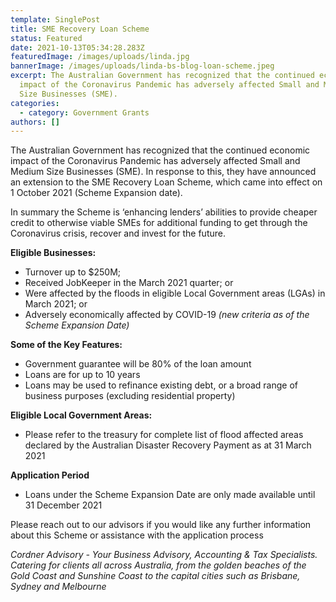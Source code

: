 ```yaml
---
template: SinglePost
title: SME Recovery Loan Scheme
status: Featured
date: 2021-10-13T05:34:28.283Z
featuredImage: /images/uploads/linda.jpg
bannerImage: /images/uploads/linda-bs-blog-loan-scheme.jpeg
excerpt: The Australian Government has recognized that the continued economic
  impact of the Coronavirus Pandemic has adversely affected Small and Medium
  Size Businesses (SME).
categories:
  - category: Government Grants
authors: []
---
```

The Australian Government has recognized that the continued economic impact of the Coronavirus Pandemic has adversely affected Small and Medium Size Businesses (SME). In response to this, they have announced an extension to the SME Recovery Loan Scheme, which came into effect on 1 October 2021 (Scheme Expansion date).

In summary the Scheme is ‘enhancing lenders’ abilities to provide cheaper credit to otherwise viable SMEs for additional funding to get through the Coronavirus crisis, recover and invest for the future.

**Eligible Businesses:**

* Turnover up to $250M;
* Received JobKeeper in the March 2021 quarter; or
* Were affected by the floods in eligible Local Government areas (LGAs) in March 2021; or
* Adversely economically affected by COVID-19 *(new criteria as of the Scheme Expansion Date)*

**Some of the Key Features:**

* Government guarantee will be 80% of the loan amount
* Loans are for up to 10 years
* Loans may be used to refinance existing debt, or a broad range of business purposes (excluding residential property)

**Eligible Local Government Areas:**

* Please refer to the treasury for complete list of flood affected areas declared by the Australian Disaster Recovery Payment as at 31 March 2021

**Application Period**

* Loans under the Scheme Expansion Date are only made available until 31 December 2021

Please reach out to our advisors if you would like any further information about this Scheme or assistance with the application process

*Cordner Advisory - Your Business Advisory, Accounting & Tax Specialists. Catering for clients all across Australia, from the golden beaches of the Gold Coast and Sunshine Coast to the capital cities such as Brisbane, Sydney and Melbourne*